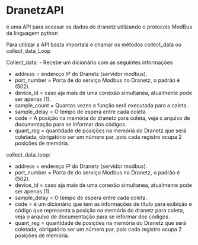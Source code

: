# DranetzAPI
é uma API para acessar os dados do dranetz utilizando o protocolo ModBus da linguagem python

Para utilizar a API basta importala e chamar os métodos collect_data ou collect_data_Loop
<div>
<t2>Collect_data:</t2>
    - Recebe um dicionário com as seguintes informações
        <ul>
        <li>address = endereço IP do Dranetz (servidor modbus).</li>
        <li>port_number = Porta de do serviço Modbus no Dranetz, o padrão é (502).</li>
        <li>device_id = caso aja mais de uma conexão simultanea, atualmente pode ser apenas (1).</li>
        <li>sample_count = Quantas vezes a função será executada para a caleta.</li>
        <li>sample_delay = O tempo de espera entre cada coleta.</li>
        <li>code = A posição na memória do dranetz para coleta, veja o arquivo de documentação para se informar dos códigos.</li>
        <li>quant_reg = quantidade de posições na memória do Dranetz que será coletada, obrigatório ser um número par, pois cada registro ocupa 2 posições de memória.</li>
        </ul>
</div>
<div>
<t2>collect_data_loop:</t2>
        <ul>
        <li>address = endereço IP do Dranetz (servidor modbus).</li>
        <li>port_number = Porta de do serviço Modbus no Dranetz, o padrão é (502).</li>
        <li>device_id = caso aja mais de uma conexão simultanea, atualmente pode ser apenas (1).</li>
        <li>sample_delay = O tempo de espera entre cada coleta.</li>
        <li>code = é um dicionário que tem as informações de título para exibição e código que representa a posição na memória do dranetz para coleta, veja o arquivo de documentação para se informar dos códigos.
        <li>quant_reg = quantidade de posições na memória do Dranetz que será coletada, obrigatório ser um número par, pois cada registro ocupa 2 posições de memória.</li>
        </ul>
</div>